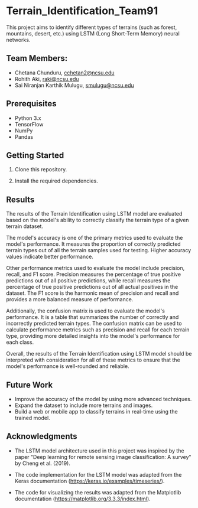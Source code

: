 # Terrain_Identification_Team91

This project aims to identify different types of terrains (such as forest, mountains, desert, etc.) using LSTM (Long Short-Term Memory) neural networks.

## Team Members: 
- Chetana Chunduru, cchetan2@ncsu.edu
- Rohith Aki, raki@ncsu.edu
- Sai Niranjan Karthik Mulugu, smulugu@ncsu.edu


## Prerequisites

- Python 3.x
- TensorFlow
- NumPy
- Pandas

## Getting Started

1. Clone this repository.

2. Install the required dependencies.


## Results

The results of the Terrain Identification using LSTM model are evaluated based on the model's ability to correctly classify the terrain type of a given terrain dataset.

The model's accuracy is one of the primary metrics used to evaluate the model's performance. It measures the proportion of correctly predicted terrain types out of all the terrain samples used for testing. Higher accuracy values indicate better performance.

Other performance metrics used to evaluate the model include precision, recall, and F1 score. Precision measures the percentage of true positive predictions out of all positive predictions, while recall measures the percentage of true positive predictions out of all actual positives in the dataset. The F1 score is the harmonic mean of precision and recall and provides a more balanced measure of performance.

Additionally, the confusion matrix is used to evaluate the model's performance. It is a table that summarizes the number of correctly and incorrectly predicted terrain types. The confusion matrix can be used to calculate performance metrics such as precision and recall for each terrain type, providing more detailed insights into the model's performance for each class.

Overall, the results of the Terrain Identification using LSTM model should be interpreted with consideration for all of these metrics to ensure that the model's performance is well-rounded and reliable.

## Future Work

- Improve the accuracy of the model by using more advanced techniques.
- Expand the dataset to include more terrains and images.
- Build a web or mobile app to classify terrains in real-time using the trained model.


## Acknowledgments

- The LSTM model architecture used in this project was inspired by the paper "Deep learning for remote sensing image classification: A survey" by Cheng et al. (2019).

- The code implementation for the LSTM model was adapted from the Keras documentation (https://keras.io/examples/timeseries/).

- The code for visualizing the results was adapted from the Matplotlib documentation (https://matplotlib.org/3.3.3/index.html).








